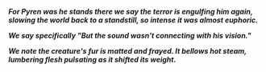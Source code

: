 ***For Pyren was he stands there we say the terror is engulfing him again, slowing the world back to a standstill, so intense it was almost euphoric.***

***We say specifically "But the sound wasn't connecting with his vision."***

***We note the creature's fur is matted and frayed. It bellows hot steam, lumbering flesh pulsating as it shifted its weight.***